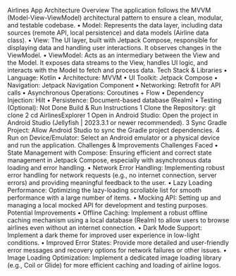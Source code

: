 Airlines App
Architecture Overview
The application follows the MVVM (Model-View-ViewModel) architectural pattern to ensure a clean, modular, and testable codebase.
	•	Model: Represents the data layer, including data sources (remote API, local persistence) and data models (Airline data class).
	•	View: The UI layer, built with Jetpack Compose, responsible for displaying data and handling user interactions. It observes changes in the ViewModel.
	•	ViewModel: Acts as an intermediary between the View and the Model. It exposes data streams to the View, handles UI logic, and interacts with the Model to fetch and process data.
Tech Stack & Libraries
	•	Language: Kotlin
	•	Architecture: MVVM
	•	UI Toolkit: Jetpack Compose
	•	Navigation: Jetpack Navigation Component
	•	Networking: Retrofit for API calls
	•	Asynchronous Operations: Coroutines + Flow
	•	Dependency Injection: Hilt
	•	Persistence: Document-based database (Realm)
	•	Testing (Optional): Not Done
Build & Run Instructions
	1	Clone the Repository: git clone <your-repository-url>
	2	cd AirlinesExplorer
	1	Open in Android Studio: Open the project in Android Studio (Jellyfish | 2023.3.1 or newer recommended).
	3	Sync Gradle Project: Allow Android Studio to sync the Gradle project dependencies.
	4	Run on Device/Emulator: Select an Android emulator or a physical device and run the application.
Challenges & Improvements
Challenges Faced
	•	State Management with Compose: Ensuring efficient and correct state management in Jetpack Compose, especially with asynchronous data loading and error handling.
	•	Network Error Handling: Implementing robust error handling for network requests (e.g., no internet connection, server errors) and providing meaningful feedback to the user.
	•	Lazy Loading Performance: Optimizing the lazy-loading scrollable list for smooth performance with a large number of items.
	•	Mocking API: Setting up and managing a local mocked API for development and testing purposes.
Potential Improvements
	•	Offline Caching: Implement a robust offline caching mechanism using a local database (Realm) to allow users to browse airlines even without an internet connection.
	•	Dark Mode Support: Implement a dark theme for improved user experience in low-light conditions.
	•	Improved Error States: Provide more detailed and user-friendly error messages and recovery options for network failures or other issues.
	•	Image Loading Optimization: Implement a dedicated image loading library (e.g., Coil or Glide) for more efficient caching and loading of airline logos.
